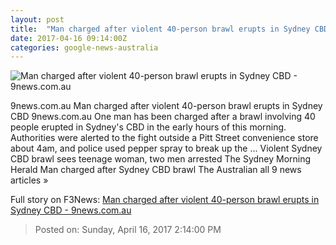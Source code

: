 ```yaml
---
layout: post
title:  "Man charged after violent 40-person brawl erupts in Sydney CBD - 9news.com.au"
date: 2017-04-16 09:14:00Z
categories: google-news-australia
---
```


![Man charged after violent 40-person brawl erupts in Sydney CBD - 9news.com.au](http://9network-vod-progressive.akamaized.net/media2/664969388001/2017/04/664969388001_5400103606001_5400075392001-vs.jpg)

9news.com.au Man charged after violent 40-person brawl erupts in Sydney CBD 9news.com.au One man has been charged after a brawl involving 40 people erupted in Sydney's CBD in the early hours of this morning. Authorities were alerted to the fight outside a Pitt Street convenience store about 4am, and police used pepper spray to break up the ... Violent Sydney CBD brawl sees teenage woman, two men arrested The Sydney Morning Herald Man charged after Sydney CBD brawl The Australian all 9 news articles »


Full story on F3News: [Man charged after violent 40-person brawl erupts in Sydney CBD - 9news.com.au](http://www.f3nws.com/n/3mTxuG)

> Posted on: Sunday, April 16, 2017 2:14:00 PM
